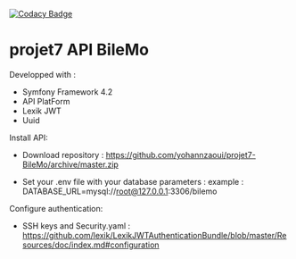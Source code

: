[![Codacy Badge](https://api.codacy.com/project/badge/Grade/41f04628e627468d8a161100edb5dbe3)](https://www.codacy.com/app/yohannzaoui/projet7-BileMo?utm_source=github.com&amp;utm_medium=referral&amp;utm_content=yohannzaoui/projet7-BileMo&amp;utm_campaign=Badge_Grade)

# projet7 API BileMo
Developped with :
- Symfony Framework 4.2
- API PlatForm
- Lexik JWT
- Uuid

Install API:

- Download repository : https://github.com/yohannzaoui/projet7-BileMo/archive/master.zip

- Set your .env file with your database parameters :
example : DATABASE_URL=mysql://root@127.0.0.1:3306/bilemo

Configure authentication: 

- SSH keys and Security.yaml :
https://github.com/lexik/LexikJWTAuthenticationBundle/blob/master/Resources/doc/index.md#configuration

